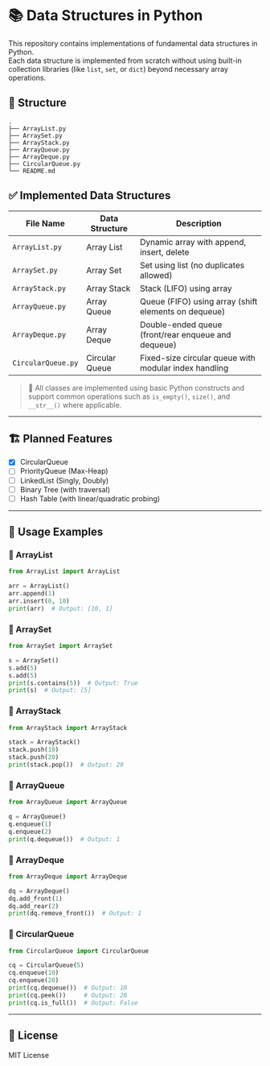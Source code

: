 # 📚 Data Structures in Python

This repository contains implementations of fundamental data structures in Python.  
Each data structure is implemented from scratch without using built-in collection libraries (like `list`, `set`, or `dict`) beyond necessary array operations.

## 📂 Structure

```
.
├── ArrayList.py
├── ArraySet.py
├── ArrayStack.py
├── ArrayQueue.py
├── ArrayDeque.py
├── CircularQueue.py
└── README.md
```

## ✅ Implemented Data Structures

| File Name           | Data Structure  | Description                                                      |
|---------------------|------------------|------------------------------------------------------------------|
| `ArrayList.py`      | Array List       | Dynamic array with append, insert, delete                        |
| `ArraySet.py`       | Array Set        | Set using list (no duplicates allowed)                           |
| `ArrayStack.py`     | Array Stack      | Stack (LIFO) using array                                         |
| `ArrayQueue.py`     | Array Queue      | Queue (FIFO) using array (shift elements on dequeue)             |
| `ArrayDeque.py`     | Array Deque      | Double-ended queue (front/rear enqueue and dequeue)              |
| `CircularQueue.py`  | Circular Queue   | Fixed-size circular queue with modular index handling            |

> 🔸 All classes are implemented using basic Python constructs and support common operations such as `is_empty()`, `size()`, and `__str__()` where applicable.

---

## 🏗️ Planned Features

- [x] CircularQueue
- [ ] PriorityQueue (Max-Heap)
- [ ] LinkedList (Singly, Doubly)
- [ ] Binary Tree (with traversal)
- [ ] Hash Table (with linear/quadratic probing)

---

## 🧪 Usage Examples

### 🔹 ArrayList
```python
from ArrayList import ArrayList

arr = ArrayList()
arr.append(1)
arr.insert(0, 10)
print(arr)  # Output: [10, 1]
```

### 🔹 ArraySet
```python
from ArraySet import ArraySet

s = ArraySet()
s.add(5)
s.add(5)
print(s.contains(5))  # Output: True
print(s)  # Output: [5]
```

### 🔹 ArrayStack
```python
from ArrayStack import ArrayStack

stack = ArrayStack()
stack.push(10)
stack.push(20)
print(stack.pop())  # Output: 20
```

### 🔹 ArrayQueue
```python
from ArrayQueue import ArrayQueue

q = ArrayQueue()
q.enqueue(1)
q.enqueue(2)
print(q.dequeue())  # Output: 1
```

### 🔹 ArrayDeque
```python
from ArrayDeque import ArrayDeque

dq = ArrayDeque()
dq.add_front(1)
dq.add_rear(2)
print(dq.remove_front())  # Output: 1
```

### 🔹 CircularQueue
```python
from CircularQueue import CircularQueue

cq = CircularQueue(5)
cq.enqueue(10)
cq.enqueue(20)
print(cq.dequeue())  # Output: 10
print(cq.peek())     # Output: 20
print(cq.is_full())  # Output: False
```

---

## 📄 License

MIT License
